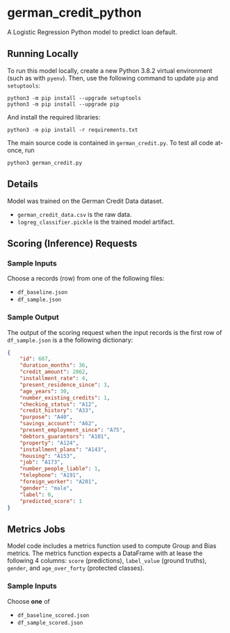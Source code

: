# german_credit_python

A Logistic Regression Python model to predict loan default.

## Running Locally

To run this model locally, create a new Python 3.8.2 virtual environment
(such as with `pyenv`). Then, use the following command to update `pip`
and `setuptools`:

```
python3 -m pip install --upgrade setuptools
python3 -m pip install --upgrade pip
```

And install the required libraries:

```
python3 -m pip install -r requirements.txt
```

The main source code is contained in `german_credit.py`. To test all code at-once, run

```
python3 german_credit.py
```

## Details

Model was trained on the German Credit Data dataset.
 - `german_credit_data.csv` is the raw data.
 - `logreg_classifier.pickle` is the trained model artifact.

## Scoring (Inference) Requests

### Sample Inputs

Choose a records (row) from one of the following files:
 - `df_baseline.json`
 - `df_sample.json`

### Sample Output

The output of the scoring request when the input records is the first row of `df_sample.json` is a the following dictionary:
```json
{
    "id": 687,
    "duration_months": 36,
    "credit_amount": 2862,
    "installment_rate": 4,
    "present_residence_since": 3,
    "age_years": 30,
    "number_existing_credits": 1,
    "checking_status": "A12",
    "credit_history": "A33",
    "purpose": "A40",
    "savings_account": "A62",
    "present_employment_since": "A75",
    "debtors_guarantors": "A101",
    "property": "A124",
    "installment_plans": "A143",
    "housing": "A153",
    "job": "A173",
    "number_people_liable": 1,
    "telephone": "A191",
    "foreign_worker": "A201",
    "gender": "male",
    "label": 0,
    "predicted_score": 1
}
```

## Metrics Jobs

Model code includes a metrics function used to compute Group and Bias metrics.
The metrics function expects a DataFrame with at lease the following 4 columns: `score` (predictions), `label_value` (ground truths), `gender`, and `age_over_forty` (protected classes).

### Sample Inputs

Choose **one** of
 - `df_baseline_scored.json`
 - `df_sample_scored.json`
